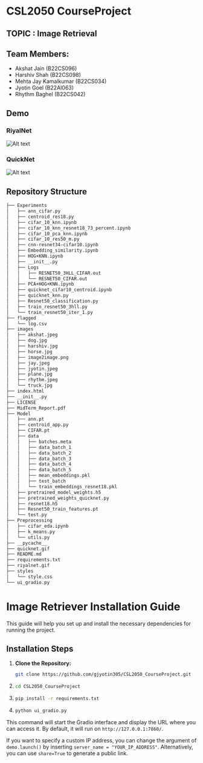 # CSL2050 CourseProject

## TOPIC : Image Retrieval

## Team Members:
  - Akshat Jain (B22CS096)
  - Harshiv Shah (B22CS098)
  - Mehta Jay Kamalkumar (B22CS034)
  - Jyotin Goel (B22AI063)
  - Rhythm Baghel (B22CS042)

## Demo


### **RiyalNet**
![Alt text](riyalnet.gif "RiyalNet")


### **QuickNet**
![Alt text](quicknet.gif "QuickNet")




## Repository Structure 

```bash
├── Experiments
│   ├── ann_cifar.py
│   ├── centroid_res18.py
│   ├── cifar_10_knn.ipynb
│   ├── cifar_10_knn_resnet18_73_percent.ipynb
│   ├── cifar_10_pca_knn.ipynb
│   ├── cifar_10_res50_m.py
│   ├── cnn-resnet34-cifar10.ipynb
│   ├── Embedding_similarity.ipynb
│   ├── HOG+KNN.ipynb
│   ├── __init__.py
│   ├── Logs
│   │   ├── RESNET50_3HLL_CIFAR.out
│   │   └── RESNET50_CIFAR.out
│   ├── PCA+HOG+KNN.ipynb
│   ├── quicknet_cifar10_centroid.ipynb
│   ├── quicknet_knn.py
│   ├── Resnet50_classification.py
│   ├── train_resnet50_3hll.py
│   └── train_resnet50_iter_1.py
├── flagged
│   └── log.csv
├── images
│   ├── akshat.jpeg
│   ├── dog.jpg
│   ├── harshiv.jpg
│   ├── horse.jpg
│   ├── image2image.png
│   ├── jay.jpeg
│   ├── jyotin.jpeg
│   ├── plane.jpg
│   ├── rhythm.jpeg
│   └── truck.jpg
├── index.html
├── __init__.py
├── LICENSE
├── MidTerm_Report.pdf
├── Model
│   ├── ann.pt
│   ├── centroid_app.py
│   ├── CIFAR.pt
│   ├── data
│   │   ├── batches.meta
│   │   ├── data_batch_1
│   │   ├── data_batch_2
│   │   ├── data_batch_3
│   │   ├── data_batch_4
│   │   ├── data_batch_5
│   │   ├── mean_embeddings.pkl
│   │   ├── test_batch
│   │   └── train_embeddings_resnet18.pkl
│   ├── pretrained_model_weights.h5
│   ├── pretrained_weights_quicknet.py
│   ├── resnet18.h5
│   ├── Resnet50_train_features.pt
│   └── test.py
├── Preprocessing
│   ├── cifar_eda.ipynb
│   ├── k_means.py
│   └── utils.py
├── __pycache__
├── quicknet.gif
├── README.md
├── requirements.txt
├── riyalnet.gif
├── styles
│   └── style.css
└── ui_gradio.py
```
# Image Retriever Installation Guide

This guide will help you set up and install the necessary dependencies for running the project.

## Installation Steps

1. **Clone the Repository:**
   ```bash
   git clone https://github.com/gjyotin305/CSL2050_CourseProject.git
2. ```bash
   cd CSL2050_CourseProject
3. ```bash
   pip install -r requirements.txt
4. ```bash
   python ui_gradio.py

This command will start the Gradio interface and display the URL where you can access it. By default, it will run on `http://127.0.0.1:7860/`. 

If you want to specify a custom IP address, you can change the argument of `demo.launch()` by inserting `server_name = "YOUR_IP_ADDRESS"`. Alternatively, you can use `share=True` to generate a public link.


